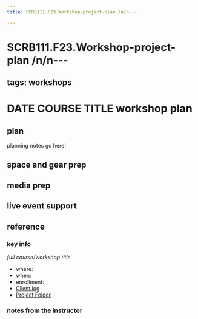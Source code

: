 ```yaml
---
title: SCRB111.F23.Workshop-project-plan /n/n---

---
```


# SCRB111.F23.Workshop-project-plan /n/n---
tags: workshops
---
# DATE COURSE TITLE workshop plan

## plan
planning notes go here!
## space and gear prep
## media prep
## live event support
## reference
### key info
*full course/workshop title*
* where: 
* when: 
* enrollment: 
* [Client log]()
* [Project Folder]()

### notes from the instructor
